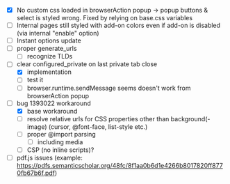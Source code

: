- [x] No custom css loaded in browserAction popup → popup buttons & select is styled wrong. Fixed by relying on base.css variables
- [ ] Internal pages still styled with add-on colors even if add-on is disabled (via internal "enable" option)
- [ ] Instant options update
- [ ] proper generate_urls
  - [ ] recognize TLDs
- [ ] clear configured_private on last private tab close
  - [x] implementation
  - [ ] test it
  - [ ] browser.runtime.sendMessage seems doesn't work from browserAction popup
- [ ] bug 1393022 workaround
  - [x] base workaround
  - [ ] resolve relative urls for CSS properties other than background(-image) (cursor, @font-face, list-style etc.)
  - [ ] proper @import parsing
    - [ ] including media
  - [ ] CSP (no inline scripts)?
- [ ] pdf.js issues (example: https://pdfs.semanticscholar.org/48fc/8f1aa0b6d1e4266b8017820ff8770fb67b6f.pdf)
